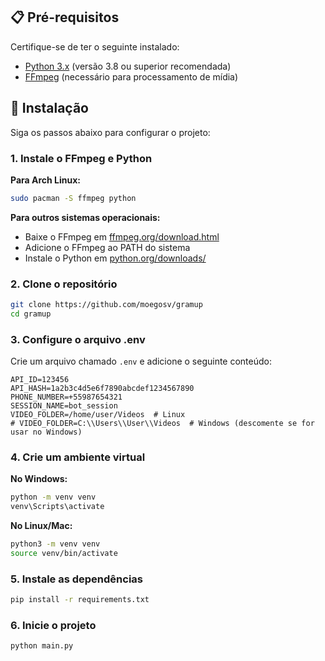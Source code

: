 ## 📋 Pré-requisitos

Certifique-se de ter o seguinte instalado:

- [Python 3.x](https://www.python.org/downloads/) (versão 3.8 ou superior recomendada)
- [FFmpeg](https://ffmpeg.org/download.html) (necessário para processamento de mídia)

## 🔧 Instalação

Siga os passos abaixo para configurar o projeto:

### 1. Instale o FFmpeg e Python

**Para Arch Linux:**
```bash
sudo pacman -S ffmpeg python
```

**Para outros sistemas operacionais:**
- Baixe o FFmpeg em [ffmpeg.org/download.html](https://ffmpeg.org/download.html)
- Adicione o FFmpeg ao PATH do sistema
- Instale o Python em [python.org/downloads/](https://python.org/downloads/)

### 2. Clone o repositório
```bash
git clone https://github.com/moegosv/gramup
cd gramup
```

### 3. Configure o arquivo .env
Crie um arquivo chamado `.env` e adicione o seguinte conteúdo:
```
API_ID=123456
API_HASH=1a2b3c4d5e6f7890abcdef1234567890
PHONE_NUMBER=+55987654321
SESSION_NAME=bot_session
VIDEO_FOLDER=/home/user/Videos  # Linux
# VIDEO_FOLDER=C:\\Users\\User\\Videos  # Windows (descomente se for usar no Windows)
```

### 4. Crie um ambiente virtual
**No Windows:**
```bash
python -m venv venv
venv\Scripts\activate
```

**No Linux/Mac:**
```bash
python3 -m venv venv
source venv/bin/activate
```

### 5. Instale as dependências
```bash
pip install -r requirements.txt
```

### 6. Inicie o projeto
```bash
python main.py
```
